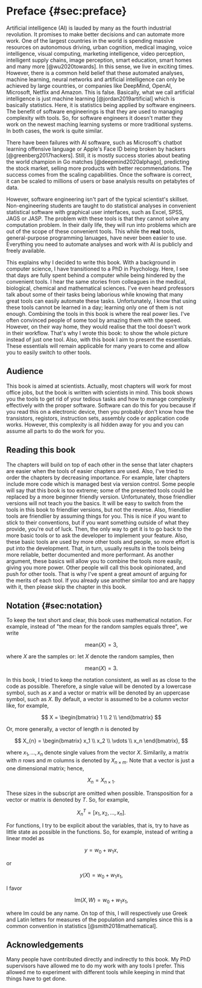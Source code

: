 # Preface {#sec:preface}

Artificial intelligence (AI) is lauded by many as the fourth industrial revolution.
It promises to make better decisions and can automate more work.
One of the largest countries in the world is spending massive resources on autonomous driving, urban cognition, medical imaging, voice intelligence, visual computing, marketing intelligence, video perception, intelligent supply chains, image perception, smart education, smart homes and many more [@wu2020towards].
In this sense, we live in exciting times.
However, there is a common held belief that these automated analyses, machine learning, neural networks and artificial intelligence can only be achieved by large countries, or companies like DeepMind, OpenAI, Microsoft, Netflix and Amazon.
This is false.
Basically, what we call artificial intelligence is just machine learning [@jordan2019artificial] which is basically statistics.
Here, it is statistics being applied by software engineers.
The benefit of software engineerings is that they are used to managing complexity with tools.
So, for software engineers it doesn't matter they work on the newest maching learning systems or more traditional systems.
In both cases, the work is quite similar.

There have been failures with AI software, such as Microsoft's chatbot learning offensive language or Apple's Face ID being broken by hackers [@greenberg2017hackers].
Still, it is mostly success stories about beating the world champion in Go matches [@deepmind2020alphago], predicting the stock market, selling more products with better recommendations.
The success comes from the scaling capabilities.
Once the software is correct, it can be scaled to millions of users or base analysis results on petabytes of data.

However, software engineering isn't part of the typical scientist's skillset.
Non-engineering students are taught to do statistical analyses in convenient statistical software with graphical user interfaces, such as Excel, SPSS, JAGS or JASP.
The problem with these tools is that they cannot solve any computation problem.
In their daily life, they will run into problems which are out of the scope of these convenient tools.
This while the **real** tools, general-purpose programming lanuages, have never been easier to use.
Everything you need to automate analyses and work with AI is publicly and freely available.

This explains why I decided to write this book.
With a background in computer science, I have transitioned to a PhD in Psychology.
Here, I see that days are fully spent behind a computer while being hindered by the convenient tools.
I hear the same stories from colleagues in the medical, biological, chemical and mathematical sciences.
I've even heard professors talk about some of their tasks being laborious while knowing that many great tools can easily automate these tasks.
Unfortunately, I know that using these tools cannot be learned in a day; learning only one of them is not enough.
Combining the tools in this book is where the real power lies.
I've often convinced people of some tool by amazing them with the speed.
However, on their way home, they would realise that the tool doesn't work in their workflow.
That's why I wrote this book: to show the whole picture instead of just one tool.
Also, with this book I aim to present the essentials.
These essentials will remain applicable for many years to come and allow you to easily switch to other tools.

## Audience

This book is aimed at scientists.
Actually, most chapters will work for most office jobs, but the book is written with scientists in mind.
This book shows you the tools to get rid of your tedious tasks and how to manage complexity effectively with the proper software.
Software can do this for you because if you read this on a electronic device, then you probably don't know how the transistors, registors, instruction sets, assembly code or application code works.
However, this complexity is all hidden away for you and you can assume all parts to do the work for you.

## Reading this book

The chapters will build on top of each other in the sense that later chapters are easier when the tools of easier chapters are used.
Also, I've tried to order the chapters by decreasing importance.
For example, later chapters include more code which is managed best via version control.
Some people will say that this book is too extreme; some of the presented tools could be replaced by a more beginner friendly version.
Unfortunately, those friendlier versions will not teach you the basics.
It will be easy to switch from the tools in this book to friendlier versions, but not the reverse.
Also, friendlier tools are friendlier by assuming things for you.
This is nice if you want to stick to their conventions, but if you want something outside of what they provide, you're out of luck.
Then, the only way to get it is to go back to the more basic tools or to ask the developer to implement your feature.
Also, these basic tools are used by more other tools and people, so more effort is put into the development.
That, in turn, usually results in the tools being more reliable, better documented and more performant.
As another argument, these basics will allow you to combine the tools more easily, giving you more power.
Other people will call this book opinionated, and push for other tools.
That is why I've spent a great amount of arguing for the merits of each tool.
If you already use another similar too and are happy with it, then please skip the chapter in this book.

## Notation {#sec:notation}

To keep the text short and clear, this book uses mathematical notation.
For example, instead of "the mean for the random samples equals three", we write

$$ \text{mean}(X) = 3, $$

where $X$ are the samples or:
let $X$ denote the random samples, then

$$ \text{mean}(X) = 3. $$

In this book, I tried to keep the notation consistent, as well as as close to the code as possible.
Therefore, a single value will be denoted by a lowercase symbol, such as $x$ and a vector or matrix will be denoted by an uppercase symbol, such as $X$.
By default, a vector is assumed to be a column vector like, for example,

$$ X = \begin{bmatrix}
           1 \\
           2 \\
         \end{bmatrix} $$

Or, more generally, a vector of length $n$ is denoted by

$$ X_{n} = \begin{bmatrix}
           x_1 \\
           x_2 \\
           \vdots \\
           x_n
         \end{bmatrix}, $$

where $x_1, ..., x_n$ denote single values from the vector $X$.
Similarily, a matrix with $n$ rows and $m$ columns is denoted by $X_{n \times m}$.
Note that a vector is just a one dimensional matrix;
hence,

$$ X_{n} = X_{n \times 1}. $$

These sizes in the subscript are omitted when possible.
Transposition for a vector or matrix is denoted by $T$.
So, for example,

$$ X_n^T = [ x_1, x_2, ..., x_n ]. $$

For functions, I try to be explicit about the variables, that is, try to have as little state as possible in the functions.
So, for example, instead of writing a linear model as

$$ y = w_0 + w_1 x, $$

or

$$ y(X) = w_0 + w_1 x_1, $$

I favor

$$ \text{lm}(X, W) = w_0 + w_1 x_1, $$

where $\text{lm}$ could be any name.
On top of this, I will respectively use Greek and Latin letters for measures of the population and samples since this is a common convention in statistics [@smith2018mathematical].

## Acknowledgements

Many people have contributed directly and indirectly to this book.
My PhD supervisors have allowed me to do my work with any tools I prefer.
This allowed me to experiment with different tools while keeping in mind that things have to get done.
